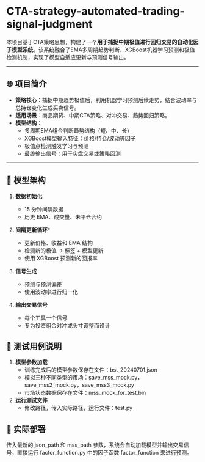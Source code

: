 # CTA-strategy-automated-trading-signal-judgment

本项目基于CTA策略思想，构建了一个**用于捕捉中期极值进行回归交易的自动化因子模型系统**。该系统融合了EMA多周期趋势判断、XGBoost机器学习预测和极值检测机制，实现了模型自适应更新与预测信号输出。

---

## 🌐 项目简介

- **策略核心**：捕捉中期趋势极值后，利用机器学习预测后续走势，结合波动率与总持仓变化生成买卖信号。
- **适用场景**：商品期货、中期CTA策略、对冲交易、趋势回归策略。
- **模型结构**：
  - 多周期EMA组合判断趋势结构（短、中、长）
  - XGBoost模型输入特征：价格/持仓/波动等因子
  - 极值点检测触发学习与预测
  - 最终输出信号：用于实盘交易或策略回测

---

## 🧠 模型架构

1. **数据初始化**
   - 15 分钟间隔数据
   - 历史 EMA、成交量、未平仓合约

2. **间隔更新循环***
   - 更新价格、收益和 EMA 结构
   - 检测新的极值 → 标签 + 模型更新
   - 使用 XGBoost 预测新的回报率

3. **信号生成**
   - 预测与预测偏差
   - 使用波动率进行归一化

4. **输出交易信号**
   - 每个工具一个信号
   - 专为投资组合对冲或头寸调整而设计
  
## 🧪 测试用例说明

1. **模型参数加载**  
   - 训练完成后的模型参数保存在文件：bst_20240701.json
   - 模拟三种不同类型的市场：save_mss_mock.py，save_mss2_mock.py，save_mss3_mock.py
   - 市场状态数据保存在文件：mss_mock_for_test.bin
2. **运行测试文件**
   - 修改路径，传入实际路径，运行文件：test.py

## 🚀 实际部署

传入最新的 json_path 和 mss_path 参数，系统会自动加载模型并输出交易信号，直接运行 factor_function.py 中的因子函数 factor_function 来进行预测。


